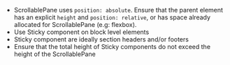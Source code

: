 - ScrollablePane uses `position: absolute`. Ensure that the parent element has an explicit `height` and `position: relative`, or has space already allocated for ScrollablePane (e.g: flexbox).
- Use Sticky component on block level elements
- Sticky component are ideally section headers and/or footers
- Ensure that the total height of Sticky components do not exceed the height of the ScrollablePane
